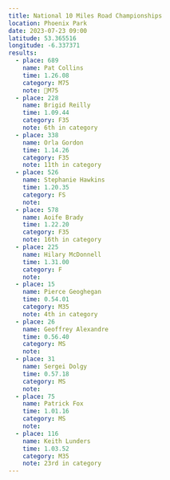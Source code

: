 ```yaml
---
title: National 10 Miles Road Championships
location: Phoenix Park
date: 2023-07-23 09:00
latitude: 53.365516 
longitude: -6.337371
results:
  - place: 689
    name: Pat Collins
    time: 1.26.08
    category: M75
    note: 🥇M75
  - place: 228
    name: Brigid Reilly
    time: 1.09.44
    category: F35
    note: 6th in category 
  - place: 338
    name: Orla Gordon
    time: 1.14.26
    category: F35
    note: 11th in category
  - place: 526
    name: Stephanie Hawkins
    time: 1.20.35
    category: FS
    note: 
  - place: 578
    name: Aoife Brady
    time: 1.22.20
    category: F35
    note: 16th in category
  - place: 225
    name: Hilary McDonnell
    time: 1.31.00
    category: F
    note: 
  - place: 15
    name: Pierce Geoghegan
    time: 0.54.01
    category: M35
    note: 4th in category 
  - place: 26
    name: Geoffrey Alexandre
    time: 0.56.40
    category: MS
    note:
  - place: 31
    name: Sergei Dolgy
    time: 0.57.18
    category: MS
    note:
  - place: 75
    name: Patrick Fox
    time: 1.01.16
    category: MS
    note:
  - place: 116
    name: Keith Lunders
    time: 1.03.52
    category: M35
    note: 23rd in category 
---
```

